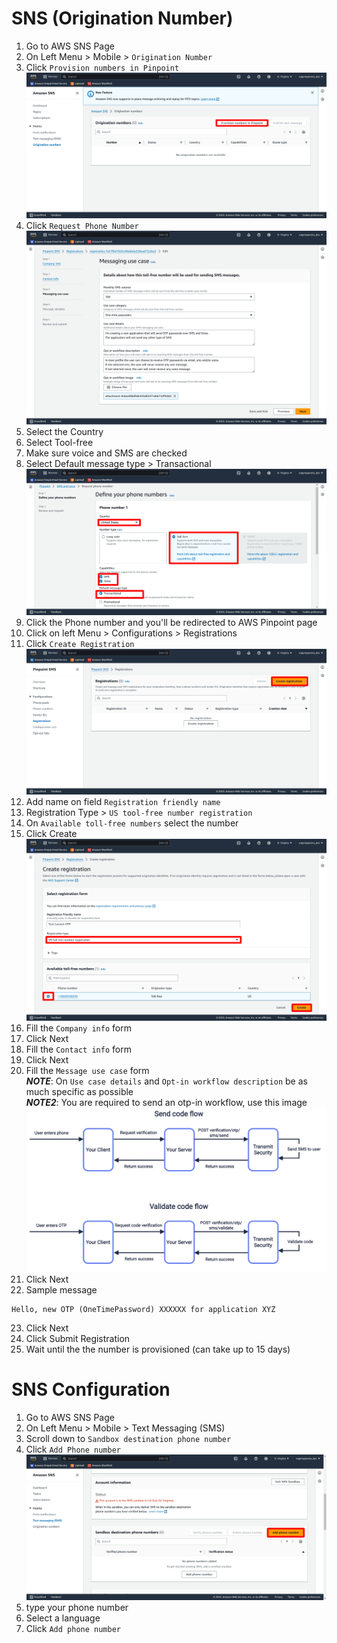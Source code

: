 
# SNS (Origination Number)
1. Go to AWS SNS Page
2. On Left Menu > Mobile > `Origination Number`
3. Click `Provision numbers in Pinpoint`
![Provision Numbers](.github/Readme/SNS-OriginatingNumber-3.png)
4. Click `Request Phone Number`
![Request Phone Number](.github/Readme/SNS-OriginatingNumber-4.png)
5. Select the Country
6. Select Tool-free
7. Make sure voice and SMS are checked
8. Select Default message type > Transactional
![Origination Number config](.github/Readme/SNS-OriginatingNumber-8.png)
9. Click the Phone number and you'll be redirected to AWS Pinpoint page
10. Click on left Menu > Configurations > Registrations
11. Click `Create Registration`
![Phone number registration](.github/Readme/SNS-OriginatingNumber-11.png)
12. Add name on field `Registration friendly name`
13. Registration Type > `US tool-free number registration`
14. On `Available toll-free numbers` select the number
15. Click Create
![Phone number registration](.github/Readme/SNS-OriginatingNumber-15.png)
16. Fill the `Company info` form
17. Click Next
18. Fill the `Contact info` form
19. Click Next
20. Fill the `Message use case` form  
    _**NOTE**_: On `Use case details` and `Opt-in workflow description` be as much specific as possible  
    _**NOTE2**_: You are required to send an otp-in workflow, use this image  
    ![Opt-in workflow](.github/Readme/verify_sms_otp_flow.jpg)
21. Click Next
22. Sample message
```
Hello, new OTP (OneTimePassword) XXXXXX for application XYZ
```
23. Click Next
24. Click Submit Registration
25. Wait until the the number is provisioned (can take up to 15 days)

# SNS Configuration
1. Go to AWS SNS Page
2. On Left Menu > Mobile > Text Messaging (SMS)
3. Scroll down to `Sandbox destination phone number`
4. Click `Add Phone number`
![Add Sandbox phone Number](.github/Readme/SNS-4.png)
5. type your phone number
6. Select a language
7. Click `Add phone number`
